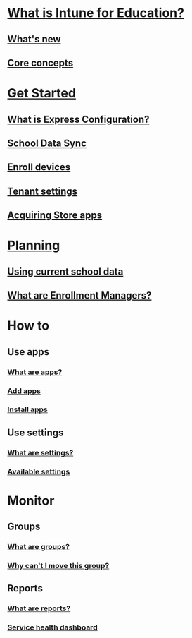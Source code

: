 # [What is Intune for Education?](what-is-intune-for-education.md)
## [What's new](whats-new-in-edu.md)
## [Core concepts](core-concepts.md)

# [Get Started](get-started-with-intune-edu.md)
## [What is Express Configuration?](what-is-express-configuration.md)
## [School Data Sync](what-is-school-data-sync.md)
## [Enroll devices](add-devices.md)
## [Tenant settings](tenant-settings.md)
## [Acquiring Store apps](acquire-store-apps.md)

# [Planning](plan-overview.md)
## [Using current school data](using-school-data-sync.md)
## [What are Enrollment Managers?](what-are-enrollment-managers.md)

# How to
## Use apps
### [What are apps?](what-are-apps.md)
### [Add apps](add-apps.md)
### [Install apps](install-apps.md)
## Use settings
### [What are settings?](what-are-settings.md)
### [Available settings](available-settings.md)

# Monitor
## Groups
### [What are groups?](what-are-groups.md)
### [Why can't I move this group?](why-cant-i-move-this-group.md)
## Reports
### [What are reports?](what-are-reports.md)
### [Service health dashboard](service-health.md)
